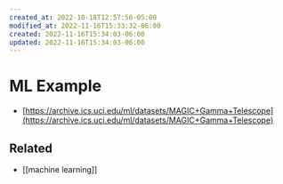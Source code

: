 ```yaml
---
created_at: 2022-10-18T12:57:56-05:00
modified_at: 2022-11-16T15:33:32-06:00
created: 2022-11-16T15:34:03-06:00
updated: 2022-11-16T15:34:03-06:00
---
```


# ML Example

- [https://archive.ics.uci.edu/ml/datasets/MAGIC+Gamma+Telescope](https://archive.ics.uci.edu/ml/datasets/MAGIC+Gamma+Telescope)

## Related
- [[machine learning]]